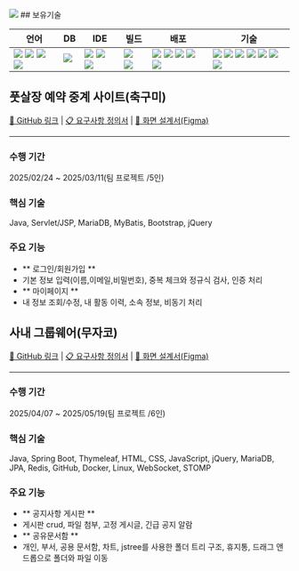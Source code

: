 <a href="https://hits.seeyoufarm.com"></a>

<img src="https://capsule-render.vercel.app/api?type=wave&color=auto&height=300&section=header&text=안녕하세요%20황정현입니다.&fontSize=50" />
## 보유기술

| 언어 | DB | IDE | 빌드 | 배포 | 기술 |
| --- | --- | --- | --- | --- | --- |
|<img src="https://img.shields.io/badge/java-%23ED8B00.svg?style=flat-square&logo=openjdk&logoColor=white">&nbsp;<img src="https://img.shields.io/badge/html5-%23E34F26.svg?style=flat-square&logo=html5&logoColor=white">&nbsp;<img src="https://img.shields.io/badge/css3-%231572B6.svg?style=flat-square&logo=css3&logoColor=white">&nbsp;<img src="https://img.shields.io/badge/javascript-%23323330.svg?style=flat-square&logo=javascript&logoColor=%23F7DF1E">|<img src="https://img.shields.io/badge/MariaDB-003545?style=flat-square&logo=mariadb&logoColor=white">&nbsp;|<img src="https://img.shields.io/badge/IntelliJIDEA-000000.svg?style=flat-square&logo=intellij-idea&logoColor=white">&nbsp;<img src="https://img.shields.io/badge/Eclipse-FE7A16.svg?style=flat-square&logo=Eclipse&logoColor=white">&nbsp;<img src="https://img.shields.io/badge/Visual%20Studio%20Code-0078d7.svg?style=flat-square&logo=visual-studio-code&logoColor=white">|<img src="https://img.shields.io/badge/Apache%20Maven-C71A36?style=flat-square&logo=Apache%20Maven&logoColor=white">&nbsp;<img src="https://img.shields.io/badge/Gradle-02303A.svg?style=flat-square&logo=Gradle&logoColor=white">|<img src="https://img.shields.io/badge/apache%20tomcat-%23F8DC75.svg?style=flat-square&logo=apache-tomcat&logoColor=black">&nbsp;<img src="https://img.shields.io/badge/AWS-%23FF9900.svg?style=flat-square&logo=amazon-aws&logoColor=white">&nbsp;<img src="https://img.shields.io/badge/docker-%230db7ed.svg?style=flat-square&logo=docker&logoColor=white">&nbsp;<img src="https://img.shields.io/badge/jenkins-%232C5263.svg?style=flat-square&logo=jenkins&logoColor=white">&nbsp;<img src="https://img.shields.io/badge/github-%23121011.svg?style=flat-square&logo=github&logoColor=white">|<img src="https://img.shields.io/badge/spring-%236DB33F.svg?style=flat-square&logo=spring&logoColor=white">&nbsp;<img src="https://img.shields.io/badge/spring%20boot-%236DB33F.svg?style=flat-square&logo=springboot&logoColor=white">&nbsp;<img src="https://img.shields.io/badge/Mybatis-181717.svg?style=flat-square&logo=Mybatis&logoColor=white">&nbsp;<img src="https://img.shields.io/badge/jquery-%230769AD.svg?style=flat-square&logo=jquery&logoColor=white">&nbsp;<img src="https://img.shields.io/badge/bootstrap-%238511FA.svg?style=flat-square&logo=bootstrap&logoColor=white">&nbsp;<img src="https://img.shields.io/badge/JSP-3776AB.svg?style=flat-square&logo=JSP&logoColor=white">&nbsp;<img src="https://img.shields.io/badge/JSON-3776AB.svg?style=flat-square&logo=JSON&logoColor=white">|



## 풋살장 예약 중계 사이트(축구미) 
[🔗 GitHub 링크](https://github.com/choeunsung21/semi_project) | [📋 요구사항 정의서](https://docs.google.com/spreadsheets/d/1othyuyoCUbrIazbWy5xdtVGBpGsuPJ27ZUn6Iu_c77w/edit?gid=0#gid=0) | [🎨 화면 설계서(Figma)](https://www.figma.com/design/a1ySCXIbOrH1Mn4ikzwQo5/SoccerMe?node-id=2-2)

---

### 수행 기간
2025/02/24 ~ 2025/03/11(팀 프로젝트 /5인)

### 핵심 기술
Java, Servlet/JSP, MariaDB, MyBatis, Bootstrap, jQuery

### 주요 기능
- ** 로그인/회원가입 **
- 기본 정보 입력(이름,이메일,비밀번호), 중복 체크와 정규식 검사, 인증 처리
- ** 마이페이지 **
- 내 정보 조회/수정, 내 활동 이력, 소속 정보, 비동기 처리

## 사내 그룹웨어(무자코)
[🔗 GitHub 링크](https://github.com/4559jacky/film_log) | [📋 요구사항 정의서](https://docs.google.com/spreadsheets/d/17v0SuwXxb4LZlLdd6mIFIvCngizhSfBdnps8SRC2HUA/edit?gid=34940701#gid=34940701) | [🎨 화면 설계서(Figma)](https://www.figma.com/design/Ap84GhfJk1KaxbGGkWdDhO/%EB%AC%B4%EC%9E%90%EC%BD%94-%ED%8C%8C%EC%9D%B4%EB%84%90%ED%94%84%EB%A1%9C%EC%A0%9D%ED%8A%B8--%EA%B7%B8%EB%A3%B9%EC%9B%A8%EC%96%B4)

---

### 수행 기간
2025/04/07 ~ 2025/05/19(팀 프로젝트 /6인)

### 핵심 기술
Java, Spring Boot, Thymeleaf, HTML, CSS, JavaScript, jQuery, MariaDB, JPA, Redis, GitHub, Docker, Linux, WebSocket, STOMP

### 주요 기능
- ** 공지사항 게시판 **
- 게시판 crud, 파일 첨부, 고정 게시글, 긴급 공지 알람
- ** 공유문서함 **
- 개인, 부서, 공용 문서함, 차트, jstree를 사용한 폴더 트리 구조, 휴지통, 드래그 앤 드롭으로 폴더와 파일 이동

